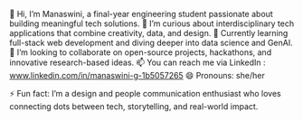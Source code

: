 👋 Hi, I’m Manaswini, a final-year engineering student passionate about building meaningful tech solutions.
👀 I’m curious about interdisciplinary tech applications that combine creativity, data, and design.
🌱 Currently learning full-stack web development and diving deeper into data science and GenAI.
🤝 I’m looking to collaborate on open-source projects, hackathons, and innovative research-based ideas.
📫 You can reach me via LinkedIn : www.linkedin.com/in/manaswini-g-1b5057265
😄 Pronouns: she/her

⚡ Fun fact: I’m a design and people communication enthusiast who loves connecting dots between tech, storytelling, and real-world impact.
<!---
Manaswini27/Manaswini27 is a ✨ special ✨ repository because its `README.md` (this file) appears on your GitHub profile.
You can click the Preview link to take a look at your changes.
--->
